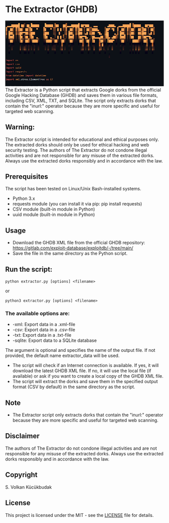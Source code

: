 # The Extractor (GHDB)
<img src="extractor.png">
The Extractor is a Python script that extracts Google dorks from the official Google Hacking Database (GHDB) and saves them in various file formats, including CSV, XML, TXT, and SQLite. The script only extracts dorks that contain the "inurl:" operator because they are more specific and useful for targeted web scanning.

## Warning: 
The Extractor script is intended for educational and ethical purposes only. The extracted dorks should only be used for ethical hacking and web security testing. The authors of The Extractor do not condone illegal activities and are not responsible for any misuse of the extracted dorks. Always use the extracted dorks responsibly and in accordance with the law.

## Prerequisites
The script has been tested on Linux/Unix Bash-installed systems.
- Python 3.x
- requests module (you can install it via pip: pip install requests)
- CSV module (built-in module in Python)
- uuid module (built-in module in Python)
## Usage
- Download the GHDB XML file from the official GHDB repository: https://gitlab.com/exploit-database/exploitdb/-/tree/main/
- Save the file in the same directory as the Python script.
## Run the script:
```shell
python extractor.py [options] <filename>
```
or

```shell
python3 extractor.py [options] <filename>
```
### The available options are:

- -xml: Export data in a .xml-file
- -csv: Export data in a .csv-file
- -txt: Export data in a .txt-file
- -sqlite: Export data to a SQLite database

The <filename> argument is optional and specifies the name of the output file. If not provided, the default name extractor_data will be used.

- The script will check if an Internet connection is available. If yes, it will download the latest GHDB XML file. If no, it will use the local file (if available) or ask if you want to create a local copy of the GHDB XML file.
- The script will extract the dorks and save them in the specified output format (CSV by default) in the same directory as the script.
## Note
- The Extractor script only extracts dorks that contain the "inurl:" operator because they are more specific and useful for targeted web scanning.
## Disclaimer
The authors of The Extractor do not condone illegal activities and are not responsible for any misuse of the extracted dorks. Always use the extracted dorks responsibly and in accordance with the law.
## Copyright
S. Volkan Kücükbudak
## License
This project is licensed under the MIT - see the [LICENSE](LICENSE) file for details.
